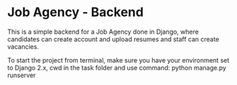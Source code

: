 # Job Agency - Backend
 This is a simple backend for a Job Agency done in Django, where candidates can create account and upload resumes and staff can create vacancies.

To start the project from terminal, make sure you have your environment set to Django 2.x, cwd in the task folder and use command: python manage.py runserver
